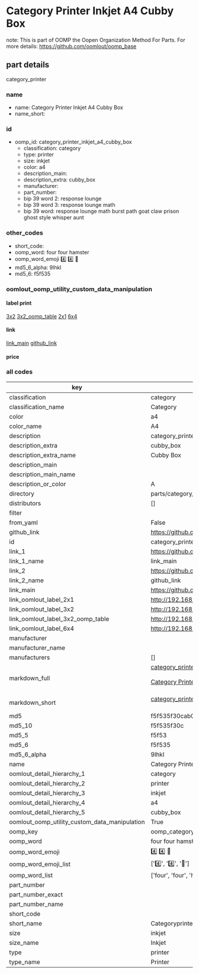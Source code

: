 # Category Printer Inkjet A4 Cubby Box  

note: This is part of OOMP the Oopen Organization Method For Parts. For more details: https://github.com/oomlout/oomp_base

##  part details



category_printer

### name
* name: Category Printer Inkjet A4 Cubby Box
* name_short: 
### id
* oomp_id: category_printer_inkjet_a4_cubby_box
  * classification: category
  * type: printer
  * size: inkjet
  * color: a4
  * description_main: 
  * description_extra: cubby_box
  * manufacturer: 
  * part_number: 
  * bip 39 word 2: response lounge
  * bip 39 word 3: response lounge math
  * bip 39 word: response lounge math burst path goat claw prison ghost style whisper aunt

### other_codes
* short_code: 
* oomp_word: four four hamster
* oomp_word_emoji :four: :four: :hamster:
* md5_6_alpha: 9lhkl
* md5_6: f5f535






### oomlout_oomp_utility_custom_data_manipulation
#### label print
[3x2](http://192.168.1.245:1112/?label=oomp%209lhkl)
[3x2_oomp_table](http://192.168.1.107:1112/?label=oomp%209lhkl)
[2x1](http://192.168.1.242:1112/?label=oomp%209lhkl)
[6x4](http://192.168.1.55:1112/?label=oomp%209lhkl)    

#### link

[link_main](https://github.com/oomlout/oomlout_oomp_current_version_messy/tree/main/parts/category_printer_inkjet_a4_cubby_box) [github_link](https://github.com/oomlout/oomlout_oomp_part_src/tree/main/parts/category_printer_inkjet_a4_cubby_box)                             

#### price







### all codes 
| key | value |  
| --- | --- |  
| classification | category |  
| classification_name | Category |  
| color | a4 |  
| color_name | A4 |  
| description | category_printer |  
| description_extra | cubby_box |  
| description_extra_name | Cubby Box |  
| description_main |  |  
| description_main_name |  |  
| description_or_color | A  |  
| directory | parts/category_printer_inkjet_a4_cubby_box |  
| distributors | [] |  
| filter |  |  
| from_yaml | False |  
| github_link | https://github.com/oomlout/oomlout_oomp_part_src/tree/main/parts/category_printer_inkjet_a4_cubby_box |  
| id | category_printer_inkjet_a4_cubby_box |  
| link_1 | https://github.com/oomlout/oomlout_oomp_current_version_messy/tree/main/parts/category_printer_inkjet_a4_cubby_box |  
| link_1_name | link_main |  
| link_2 | https://github.com/oomlout/oomlout_oomp_part_src/tree/main/parts/category_printer_inkjet_a4_cubby_box |  
| link_2_name | github_link |  
| link_main | https://github.com/oomlout/oomlout_oomp_current_version_messy/tree/main/parts/category_printer_inkjet_a4_cubby_box |  
| link_oomlout_label_2x1 | http://192.168.1.242:1112/?label=oomp%209lhkl |  
| link_oomlout_label_3x2 | http://192.168.1.245:1112/?label=oomp%209lhkl |  
| link_oomlout_label_3x2_oomp_table | http://192.168.1.107:1112/?label=oomp%209lhkl |  
| link_oomlout_label_6x4 | http://192.168.1.55:1112/?label=oomp%209lhkl |  
| manufacturer |  |  
| manufacturer_name |  |  
| manufacturers | [] |  
| markdown_full | [category_printer_inkjet_a4_cubby_box](https://github.com/oomlout/oomlout_oomp_current_version_messy/tree/main/parts/category_printer_inkjet_a4_cubby_box)<br>[](https://github.com/oomlout/oomlout_oomp_current_version_messy/tree/main/parts/category_printer_inkjet_a4_cubby_box)<br>[Category Printer Inkjet A4 Cubby Box](https://github.com/oomlout/oomlout_oomp_current_version_messy/tree/main/parts/category_printer_inkjet_a4_cubby_box)<br><br> |  
| markdown_short | [category_printer_inkjet_a4_cubby_box](https://github.com/oomlout/oomlout_oomp_current_version_messy/tree/main/parts/category_printer_inkjet_a4_cubby_box)<br><br> |  
| md5 | f5f535f30cab0541905071ed122115bd |  
| md5_10 | f5f535f30c |  
| md5_5 | f5f53 |  
| md5_6 | f5f535 |  
| md5_6_alpha | 9lhkl |  
| name | Category Printer Inkjet A4 Cubby Box |  
| oomlout_detail_hierarchy_1 | category |  
| oomlout_detail_hierarchy_2 | printer |  
| oomlout_detail_hierarchy_3 | inkjet |  
| oomlout_detail_hierarchy_4 | a4 |  
| oomlout_detail_hierarchy_5 | cubby_box |  
| oomlout_oomp_utility_custom_data_manipulation | True |  
| oomp_key | oomp_category_printer_inkjet_a4_cubby_box |  
| oomp_word | four four hamster |  
| oomp_word_emoji | :four: :four: :hamster: |  
| oomp_word_emoji_list | [':four:', ':four:', ':hamster:'] |  
| oomp_word_list | ['four', 'four', 'hamster'] |  
| part_number |  |  
| part_number_exact |  |  
| part_number_name |  |  
| short_code |  |  
| short_name | Categoryprinter |  
| size | inkjet |  
| size_name | Inkjet |  
| type | printer |  
| type_name | Printer |  

